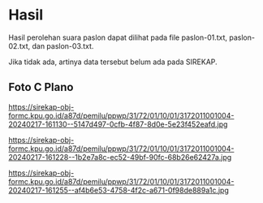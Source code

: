 # Hasil

Hasil perolehan suara paslon dapat dilihat pada file paslon-01.txt, paslon-02.txt, dan paslon-03.txt.

Jika tidak ada, artinya data tersebut belum ada pada SIREKAP.

## Foto C Plano

https://sirekap-obj-formc.kpu.go.id/a87d/pemilu/ppwp/31/72/01/10/01/3172011001004-20240217-161130--5147d497-0cfb-4f87-8d0e-5e23f452eafd.jpg

https://sirekap-obj-formc.kpu.go.id/a87d/pemilu/ppwp/31/72/01/10/01/3172011001004-20240217-161228--1b2e7a8c-ec52-49bf-90fc-68b26e62427a.jpg

https://sirekap-obj-formc.kpu.go.id/a87d/pemilu/ppwp/31/72/01/10/01/3172011001004-20240217-161255--af4b6e53-4758-4f2c-a671-0f98de889a1c.jpg
